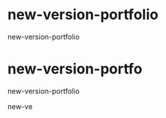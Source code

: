 # new-version-portfolio
new-version-portfolio

# new-version-portfo

new-version-portfolio


new-ve
